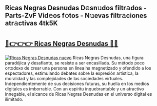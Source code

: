 ## Ricas Negras Desnudas D𝚎sn𝚞dos filtr𝚊dos - Parts-ZvF Vid𝚎os f𝚘tos - N𝚞evas filtr𝚊ciones atr𝚊ctivas 4tk5K

# <h2><a href="http://mb80bx.tromn.icu/?c=Ricas+Negras+Desnudas">🔗👉👉👉 Ricas Negras Desnudas 🔗🔗</a></h2>

[![Ricas Negras Desnudas nuevo](https://i.imgur.com/pEAQMta.gif)](http://mb80bx.tromn.icu/?c=Ricas+Negras+Desnudas)
Ricas Negras Desnudas, una figura paradójica y desafiante, se resiste a ser encasillada. Su método poco ortodoxo de crear una persona en línea ha magnetizado y ofendido a los espectadores, estimulando debates sobre la expresión artística, la moralidad y las complejidades de las sociedades virtuales. Independientemente de sus decisiones futuras, su huella en los medios digitales es imborrable. Con un espíritu inquebrantable y un atractivo innegable, el alcance de Ricas Negras Desnudas en el universo digital es ilimitado.
